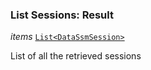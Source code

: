 

### List Sessions: Result  
  
<article>

*items* [`List<DataSsmSession>`](#datassmsession) 

List of all the retrieved sessions

</article>

